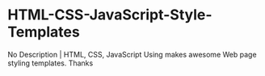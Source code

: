 # HTML-CSS-JavaScript-Style-Templates
No Description | HTML, CSS, JavaScript Using makes awesome Web page styling templates. Thanks
